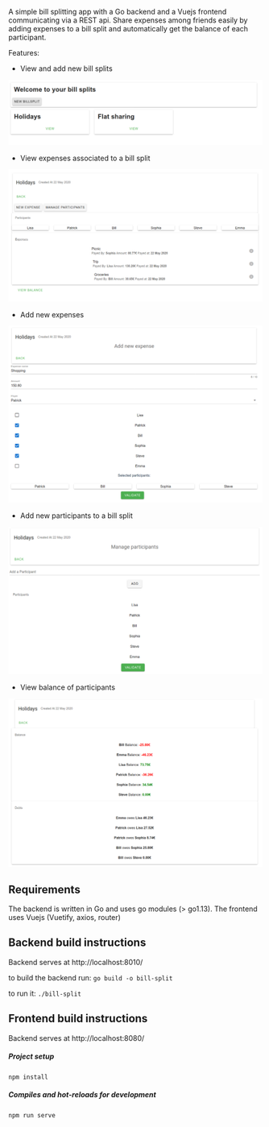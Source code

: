 
A simple bill splitting app with a Go backend and a Vuejs frontend communicating via a REST api.
Share expenses among friends easily by adding expenses to a bill split and automatically get the balance 
of each participant.

 
Features:
* View and add new bill splits

![HTTP Log-monitor](images/billsplitlist.png)

* View expenses associated to a bill split

![HTTP Log-monitor](images/billsplit.png)

* Add new expenses

![HTTP Log-monitor](images/newexpense.png)

* Add new participants to a bill split

![HTTP Log-monitor](images/manageparticipants.png)


* View balance of participants

![HTTP Log-monitor](images/balance.png)



## Requirements

The backend is written in Go and uses go modules (> go1.13).
The frontend uses Vuejs (Vuetify, axios, router)

## Backend build instructions

Backend serves at http://localhost:8010/

to build the backend run: `go build -o bill-split`

to run it:  `./bill-split`

## Frontend build instructions

Backend serves at http://localhost:8080/

##### Project setup
```
npm install
```

##### Compiles and hot-reloads for development
```
npm run serve
```




